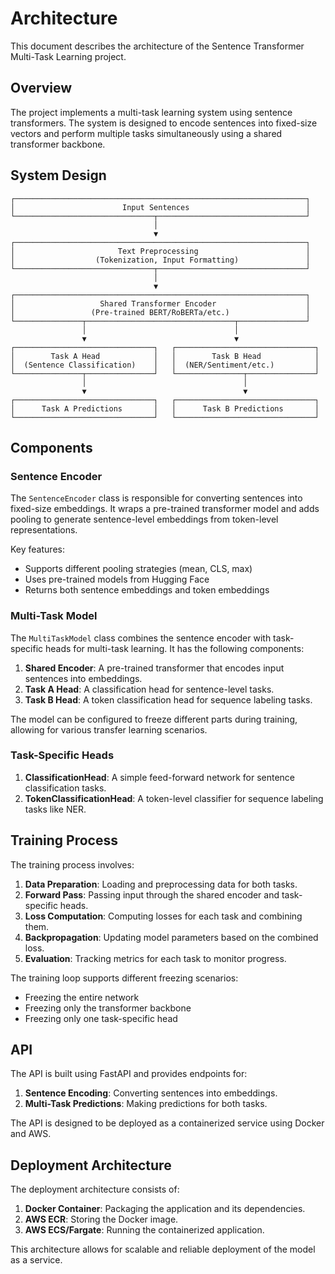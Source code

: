 # Architecture

This document describes the architecture of the Sentence Transformer Multi-Task Learning project.

## Overview

The project implements a multi-task learning system using sentence transformers. The system is designed to encode sentences into fixed-size vectors and perform multiple tasks simultaneously using a shared transformer backbone.

## System Design

```
┌─────────────────────────────────────────────────────────────────┐
│                        Input Sentences                          │
└───────────────────────────────┬─────────────────────────────────┘
                                │
                                ▼
┌─────────────────────────────────────────────────────────────────┐
│                       Text Preprocessing                        │
│                  (Tokenization, Input Formatting)               │
└───────────────────────────────┬─────────────────────────────────┘
                                │
                                ▼
┌─────────────────────────────────────────────────────────────────┐
│                   Shared Transformer Encoder                    │
│                 (Pre-trained BERT/RoBERTa/etc.)                 │
└───────────────┬─────────────────────────────────┬───────────────┘
                │                                 │
                ▼                                 ▼
┌───────────────────────────────┐   ┌───────────────────────────────┐
│        Task A Head            │   │        Task B Head            │
│  (Sentence Classification)    │   │  (NER/Sentiment/etc.)         │
└───────────────┬───────────────┘   └───────────────┬───────────────┘
                │                                   │
                ▼                                   ▼
┌───────────────────────────────┐   ┌───────────────────────────────┐
│      Task A Predictions       │   │      Task B Predictions       │
└───────────────────────────────┘   └───────────────────────────────┘
```

## Components

### Sentence Encoder

The `SentenceEncoder` class is responsible for converting sentences into fixed-size embeddings. It wraps a pre-trained transformer model and adds pooling to generate sentence-level embeddings from token-level representations.

Key features:
- Supports different pooling strategies (mean, CLS, max)
- Uses pre-trained models from Hugging Face
- Returns both sentence embeddings and token embeddings

### Multi-Task Model

The `MultiTaskModel` class combines the sentence encoder with task-specific heads for multi-task learning. It has the following components:

1. **Shared Encoder**: A pre-trained transformer that encodes input sentences into embeddings.
2. **Task A Head**: A classification head for sentence-level tasks.
3. **Task B Head**: A token classification head for sequence labeling tasks.

The model can be configured to freeze different parts during training, allowing for various transfer learning scenarios.

### Task-Specific Heads

1. **ClassificationHead**: A simple feed-forward network for sentence classification tasks.
2. **TokenClassificationHead**: A token-level classifier for sequence labeling tasks like NER.

## Training Process

The training process involves:

1. **Data Preparation**: Loading and preprocessing data for both tasks.
2. **Forward Pass**: Passing input through the shared encoder and task-specific heads.
3. **Loss Computation**: Computing losses for each task and combining them.
4. **Backpropagation**: Updating model parameters based on the combined loss.
5. **Evaluation**: Tracking metrics for each task to monitor progress.

The training loop supports different freezing scenarios:
- Freezing the entire network
- Freezing only the transformer backbone
- Freezing only one task-specific head

## API

The API is built using FastAPI and provides endpoints for:

1. **Sentence Encoding**: Converting sentences into embeddings.
2. **Multi-Task Predictions**: Making predictions for both tasks.

The API is designed to be deployed as a containerized service using Docker and AWS.

## Deployment Architecture

The deployment architecture consists of:

1. **Docker Container**: Packaging the application and its dependencies.
2. **AWS ECR**: Storing the Docker image.
3. **AWS ECS/Fargate**: Running the containerized application.

This architecture allows for scalable and reliable deployment of the model as a service. 
